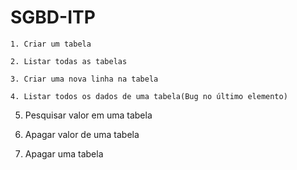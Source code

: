 # SGBD-ITP
```
1. Criar um tabela
```
```
2. Listar todas as tabelas
```
```
3. Criar uma nova linha na tabela
```
```
4. Listar todos os dados de uma tabela(Bug no último elemento)
```
5. Pesquisar valor em uma tabela

6. Apagar valor de uma tabela

7. Apagar uma tabela
  
